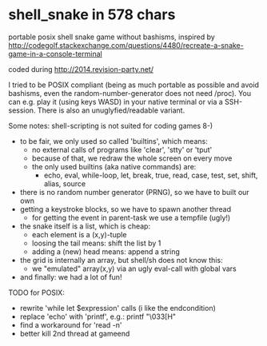shell_snake in 578 chars
========================

portable posix shell snake game without bashisms, inspired by
http://codegolf.stackexchange.com/questions/4480/recreate-a-snake-game-in-a-console-terminal

coded during http://2014.revision-party.net/

I tried to be POSIX compliant (being as much portable as possible and
avoid bashisms, even the random-number-generator does not need /proc).
You can e.g. play it (using keys WASD) in your native terminal or via a SSH-session.
There is also an unuglyfied/readable variant.

Some notes:
shell-scripting is not suited for coding games 8-)

 - to be fair, we only used so called 'builtins', which means:
   - no external calls of programs like 'clear', 'stty' or 'tput'
   - because of that, we redraw the whole screen on every move
   - the only used builtins (aka native commands) are:
     - echo, eval, while-loop, let, break, true, read, case, test, set, shift, alias, source
 - there is no random number generator (PRNG), so we have to built our own
 - getting a keystroke blocks, so we have to spawn another thread
   - for getting the event in parent-task we use a tempfile (ugly!)
 - the snake itself is a list, which is cheap:
   - each element is a (x,y)-tuple
   - loosing the tail means: shift the list by 1
   - adding a (new) head means: append a string
 - the grid is internally an array, but shell/sh does not know this:
   - we "emulated" array(x,y) via an ugly eval-call with global vars
 - and finally: we had a lot of fun!

TODO for POSIX:
- rewrite 'while let $expression' calls (i like the endcondition)
- replace 'echo' with 'printf', e.g.: printf "\\033[H"
- find a workaround for 'read -n'
- better kill 2nd thread at gameend
